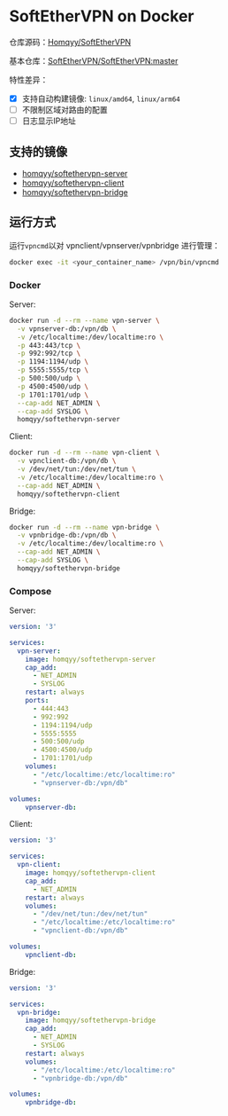 # SoftEtherVPN on Docker

仓库源码：[Homqyy/SoftEtherVPN](https://github.com/Homqyy/SoftEtherVPN)

基本仓库：[SoftEtherVPN/SoftEtherVPN:master](https://github.com/SoftEtherVPN/SoftEtherVPN)

特性差异：

- [x] 支持自动构建镜像: `linux/amd64`, `linux/arm64`
- [ ] 不限制区域对路由的配置
- [ ] 日志显示IP地址

## 支持的镜像

- [homqyy/softethervpn-server](https://hub.docker.com/r/homqyy/softethervpn-server)
- [homqyy/softethervpn-client](https://hub.docker.com/r/homqyy/softethervpn-client)
- [homqyy/softethervpn-bridge](https://hub.docker.com/r/homqyy/softethervpn-bridge)

## 运行方式

运行`vpncmd`以对 vpnclient/vpnserver/vpnbridge 进行管理：

```bash
docker exec -it <your_container_name> /vpn/bin/vpncmd
```

### Docker

Server:

```bash
docker run -d --rm --name vpn-server \
  -v vpnserver-db:/vpn/db \
  -v /etc/localtime:/dev/localtime:ro \
  -p 443:443/tcp \
  -p 992:992/tcp \
  -p 1194:1194/udp \
  -p 5555:5555/tcp \
  -p 500:500/udp \
  -p 4500:4500/udp \
  -p 1701:1701/udp \
  --cap-add NET_ADMIN \
  --cap-add SYSLOG \
  homqyy/softethervpn-server
```

Client:

```bash
docker run -d --rm --name vpn-client \
  -v vpnclient-db:/vpn/db \
  -v /dev/net/tun:/dev/net/tun \
  -v /etc/localtime:/dev/localtime:ro \
  --cap-add NET_ADMIN \
  homqyy/softethervpn-client
```

Bridge:

```bash
docker run -d --rm --name vpn-bridge \
  -v vpnbridge-db:/vpn/db \
  -v /etc/localtime:/dev/localtime:ro \
  --cap-add NET_ADMIN \
  --cap-add SYSLOG \
  homqyy/softethervpn-bridge
```

### Compose

Server:

```yml
version: '3'

services:
  vpn-server:
    image: homqyy/softethervpn-server
    cap_add:
      - NET_ADMIN
      - SYSLOG
    restart: always
    ports:
      - 444:443
      - 992:992
      - 1194:1194/udp
      - 5555:5555
      - 500:500/udp
      - 4500:4500/udp
      - 1701:1701/udp
    volumes:
      - "/etc/localtime:/etc/localtime:ro"
      - "vpnserver-db:/vpn/db"

volumes:
    vpnserver-db:
```

Client:

```yml
version: '3'

services:
  vpn-client:
    image: homqyy/softethervpn-client
    cap_add:
      - NET_ADMIN
    restart: always
    volumes:
      - "/dev/net/tun:/dev/net/tun"
      - "/etc/localtime:/etc/localtime:ro"
      - "vpnclient-db:/vpn/db"

volumes:
    vpnclient-db:
```

Bridge:

```yml
version: '3'

services:
  vpn-bridge:
    image: homqyy/softethervpn-bridge
    cap_add:
      - NET_ADMIN
      - SYSLOG
    restart: always
    volumes:
      - "/etc/localtime:/etc/localtime:ro"
      - "vpnbridge-db:/vpn/db"

volumes:
    vpnbridge-db:
```
